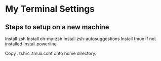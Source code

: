 # My Terminal Settings
## Steps to setup on a new machine

Install zsh
Install oh-my-zsh
Install zsh-autosuggestions
Install tmux if not installed
Install powerline

Copy .zshrc .tmux.conf onto home directory.
`
